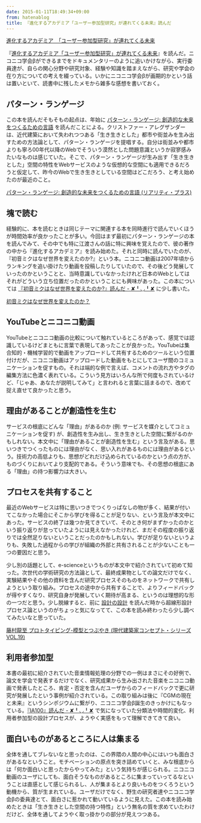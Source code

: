 ```yaml
---
date: 2015-01-11T18:49:34+09:00
from: hatenablog
title: 『進化するアカデミア「ユーザー参加型研究」が連れてくる未来』読んだ
---
```

[進化するアカデミア　「ユーザー参加型研究」が連れてくる未来](http://www.amazon.co.jp/exec/obidos/ASIN/B00DB1AZ1E/r7kamura07-22/)

『[進化するアカデミア「ユーザー参加型研究」が連れてくる未来](http://www.amazon.co.jp/dp/B00DB1AZ1E/r7kamura07-22)』を読んだ。ニコニコ学会βができるまでをドキュメンタリーのように追いかけながら、実行委員達が、自らの関心分野や研究対象、経験や知識を踏まえながら、研究や学会の在り方についての考えを綴っている。いかにニコニコ学会βが画期的かという話は置いといて、読書中に残したメモから雑多な感想を書いておく。

## パターン・ランゲージ

この本を読んだそもそもの起点は、年始に [パターン・ランゲージ: 創造的な未来をつくるための言語](http://www.amazon.co.jp/dp/4766419871/r7kamura07-22) を読んだことによる。クリストファー・アレグザンダーは、近代建築において失われつつある「生き生きとした」都市や街並みを生み出すための方法論として、パターン・ランゲージを提唱する。自分は街並みや都市よりも寧ろ00年代以降のWebでそういう漠然とした問題意識というか寂寥感みたいなものは感じていた。そこで、パターン・ランゲージが生み出す「生き生きとした」空間の特性をWebサービスのような仮想的な空間にも適用できるだろうと仮定して、昨今のWebで生き生きとしている空間はどこだろう、と考え始めたのが最近のこと。

[パターン・ランゲージ: 創造的な未来をつくるための言語 (リアリティ・プラス)](http://www.amazon.co.jp/exec/obidos/ASIN/4766419871/r7kamura07-22/)
## 塊で読む

経験的に、本を読むときは同じテーマに関連する本を同時進行で読んでいくほうが時間効率が良かったことが多い。今回はまず最初にパターン・ランゲージの本を読んでみて、その中でも特に江渡さんの話に特に興味を覚えたので、彼の著作の中から『進化するアカデミア』を読み始めた。それと同時に読んでいたのが、『初音ミクはなぜ世界を変えたのか?』という本。ニコニコ動画は2007年頃からランキングを追い掛けたり動画を投稿したりしていたので、その後どう発展していったのかということと、当時意識していなかったけれど日本のWebとしてはそれがどういう立ち位置だったのかということにも興味があった。この本については [『初音ミクはなぜ世界を変えたのか?』読んだ - ✘╹◡╹✘](http://r7kamura.hatenablog.com/entry/2015/01/10/175621) に少し書いた。

[初音ミクはなぜ世界を変えたのか？](http://www.amazon.co.jp/exec/obidos/ASIN/B00K9ZK7WC/r7kamura07-22/)
## YouTubeとニコニコ動画

YouTubeとニコニコ動画の比較について触れているところがあって、感覚では認識しているけどまともに言葉で表現してあったことが良かった。YouTubeは集合知的・機械学習的で動画をアップロードして共有するためのツールという位置付けだが、ニコニコ動画はアップロードした動画をもとにしてユーザ間のコミュニケーションを促すもの。それは端的な例で言えば、コメントの流れ方やタグの編集方法に色濃く表れている。こういう見方はいろんな所で何度もされているけど、「じゃあ、あなたが説明してみて」と言われると言葉に詰まるので、改めて捉え直せて良かったと思う。

## 理由があることが創造性を生む

サービスの根底にどんな「理由」があるのか (例: サービスを媒介としてコミュニケーションを促す) が、創造性を生み出し、生き生きとした空間に繋がるのかもしれない。本文中に「理由があることが創造性を生む」という言及がある。思いつきでつくったものには理由がなく、思い入れがあるものには理由があるという。技術力の高低よりも、思想がどれだけ込められているのかという点の方が、ものづくりにおいてより支配的である。そういう意味でも、その思想の根底にある「理由」の持つ影響力は大きい。

## プロセスを共有すること

最近のWebサービスは特に思いつきでつくりっぱなしの物が多く、結果が付いてこなかった場合にそこから学びを得ることが足りない、という言及が本文中にあった。サービスの終了は幾つか見てきていて、そのとき何がまずかったのかという振り返りが怠っていたようには見えなかったけれど、まだその程度の振り返りでは全然足りないということだったのかもしれない。学びが足りないというよりも、失敗した過程からの学びが組織の外部と共有されることが少ないことも一つの要因だと思う。

少し別の話題として、e-scienceというものが本文中で紹介されていて初めて知った。次世代の学術研究の方法論として、最終成果物としての論文だけでなく、実験結果やその他の資料を含んだ研究プロセスそのものをネットワークで共有しようという取り組み。プロセスの途中から共有することで、よりフィードバックが得やすくなり、研究自身が発展していく期待が高まる、というのは理想的な形の一つだと思う。少し脱線すると、前に [設計の設計](http://www.amazon.co.jp/dp/4872751701/r7kamura07-22) を読んだ時から超線形設計プロセス論というのがちょっと気になってて、この本を読み終わったら少し調べてみたいなと思っていた。

[藤村龍至 プロトタイピング-模型とつぶやき (現代建築家コンセプト・シリーズVOL.19)](http://www.amazon.co.jp/exec/obidos/ASIN/4864800138/r7kamura07-22/)
## 利用者参加型

本書の最初に紹介されていた音楽情報処理の分野での一例はまさにその好例で、論文を学会で発表するだけでなく、研究成果から生み出された音楽をニコニコ動画で発表したところ、肯定・否定を含んだユーザからのフィードバックで更に研究が発展したという事例が紹介されている。この取り組みは後に『CGMの現在と未来』というシンポジウムに繋がり、ニコニコ学会β誕生のきっかけにもなっている。[『IA100』読んだ - ✘╹◡╹✘](http://r7kamura.hatenablog.com/entry/2014/12/30/211301) で気になっていた分類法や時間的変化、利用者参加型の設計プロセスが、ようやく実感をもって理解できてきて良い。

## 面白いものがあるところに人は集まる

全体を通してブレないなと思ったのは、この界隈の人間の中心にはいつも面白さがあるなということ。モチベーションの原点を突き詰めていくと、みな根底からは「何か面白いと思ったからやってみた」という気持ちが感じられる。ニコニコ動画のユーザにしても、面白そうなものがあるところに集まっていってるなということは直感として感じられるし、人が集まるとより良いものをつくろうという動機から、質が生まれている。ユーザだけでなく、野生の研究者達やニコニコ学会βの委員達とて、面白さに惹かれて動いているように見えた。この本を読み始めたときは「生き生きとした空間の持つ特性」という無名の質を求めていたわけだけど、全体を通してようやく取っ掛かりの部分が見えつつある。

